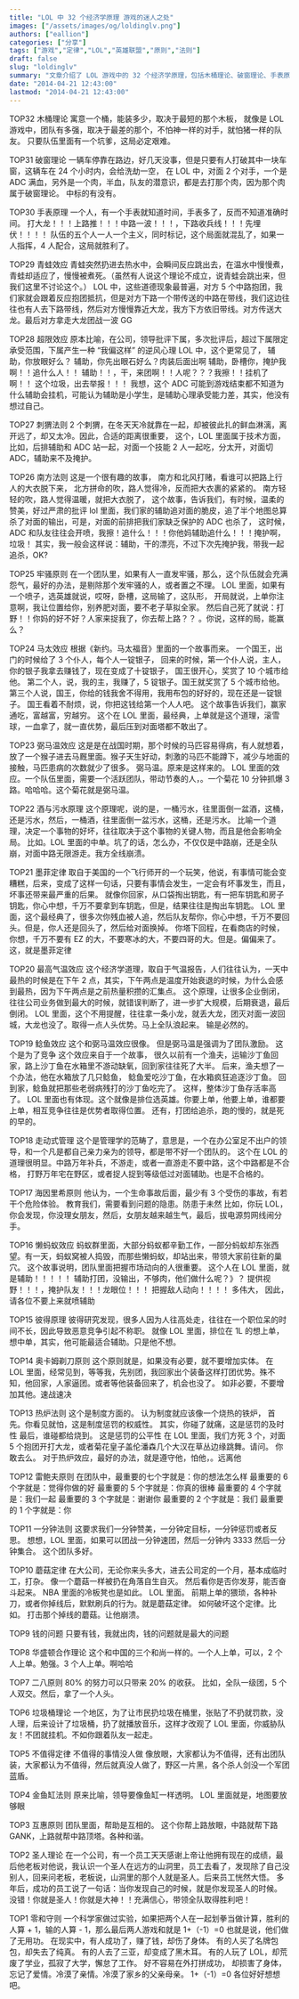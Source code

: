 ```yaml
---
title: "LOL 中 32 个经济学原理 游戏的迷人之处"
images: ["/assets/images/og/loldinglv.png"]
authors: ["eallion"]
categories: ["分享"]
tags: ["游戏","定律","LOL","英雄联盟","原则","法则"]
draft: false
slug: "loldinglv"
summary: "文章介绍了 LOL 游戏中的 32 个经济学原理，包括木桶理论、破窗理论、手表原理等。这些原理在游戏中有着具体的应用，如团队合作、角色定位和资源分配等方面。通过对这些原理的认识和运用，可以提高游戏技巧和胜率。同时，文章也指出了一些常见问题和现象，并给出了相应的解决方法或建议。总之，LOL 游戏中经济学原理的运用是其迷人之处之一。"
date: "2014-04-21 12:43:00"
lastmod: "2014-04-21 12:43:00"
---
```


TOP32 木桶理论
寓意一个桶，能装多少，取决于最短的那个木板，
就像是 LOL 游戏中，团队有多强，取决于最差的那个，不怕神一样的对手，就怕猪一样的队友。
只要队伍里面有一个坑爹，这局必定艰难。

TOP31 破窗理论
一辆车停靠在路边，好几天没事，但是只要有人打破其中一块车窗，这辆车在 24 个小时内，会给洗劫一空，
在 LOL 中，对面 2 个对手，一个是 ADC 满血，另外是一个肉，半血，队友的潜意识，都是去打那个肉，因为那个肉属于破窗理论。
中标的有没有。

TOP30 手表原理
一个人，有一个手表就知道时间，手表多了，反而不知道准确时间。
打大龙！！！上路推！！！中路一波！！！，下路收兵线！！！先埋伏！！！！
 队伍的五个人一人一个主义，同时标记，这个局面就混乱了，如果一人指挥，4 人配合，这局就胜利了。

TOP29 青蛙效应
青蛙突然扔进去热水中，会瞬间反应跳出去，在温水中慢慢煮，青蛙却适应了，慢慢被煮死。（虽然有人说这个理论不成立，说青蛙会跳出来，但我们这里不讨论这个。）
LOL 中，这些道德现象最普遍，对方 5 个中路抱团，我们家就会跟着反应抱团抵抗，但是对方下路一个带传送的中路在带线，我们这边往往也有人去下路带线，然后对方慢慢靠近大龙，我方下方依旧带线。对方传送大龙。最后对方拿走大龙团战一波 GG

TOP28 超限效应
原本比喻，在公司，领导批评下属，多次批评后，超过下属限定承受范围，下属产生一种 “我偏这样” 的逆风心理
LOL 中，这个更常见了，
辅助，你放眼好么？
辅助，你先出眼石好么？肉装后面出啊
辅助，卧槽你，掩护我啊！！追什么人！！
辅助！！，干，来团啊！！人呢？？？我擦！！挂机了啊！！
这个垃圾，出去举报！！！
我想，这个 ADC 可能到游戏结束都不知道为什么辅助会挂机，可能认为辅助是小学生，是辅助心理承受能力差，其实，他没有想过自己。
<!--more-->
TOP27 刺猬法则
2 个刺猬，在冬天天冷就靠在一起，却被彼此扎的鲜血淋漓，离开远了，却又太冷。因此，合适的距离很重要，
这个，LOL 里面属于技术方面，比如，后排辅助和 ADC 站一起，对面一个技能 2 人一起吃，分太开，对面切 ADC，辅助来不及掩护。

TOP26 南方法则
这是一个很有趣的故事，
南方和北风打赌，看谁可以把路上行人的大衣脱下来，
北方拼命的吹，路人觉得冷，反而把大衣裹的紧紧的。
南方轻轻的吹，路人觉得温暖，就把大衣脱了，
这个故事，告诉我们，有时候，温柔的赞美，好过严肃的批评
lol 里面，我们家的辅助追对面的脆皮，追了半个地图总算杀了对面的输出，可是，对面的前排把我们家缺乏保护的 ADC 也杀了，
这时候，ADC 和队友往往会开喷，我擦！追什么！！！你他妈辅助追什么！！！掩护啊，垃圾！
其实，我一般会这样说：辅助，干的漂亮，不过下次先掩护我，带我一起追杀，OK?

TOP25 牢骚原则
在一个团队里，如果有人一直发牢骚，那么，这个队伍就会充满怨气，最好的办法，是剔除那个发牢骚的人，或者置之不理。
LOL 里面，如果有一个喷子，选英雄就说，哎呀，卧槽，这局输了，这队形，
开局就说，上单你注意啊，我让位置给你，别养肥对面，要不老子草拟全家。
然后自己死了就说：打野！！你妈的好不好？人家来捉我了，你去帮上路？？
。你说，这样的局，能赢么？

TOP24 马太效应
根据《新约。马太福音》里面的一个故事而来。
一个国王，出门的时候给了 3 个仆人，每个人一锭银子，
回来的时候，第一个仆人说，主人，你的银子我拿去赚钱了，现在变成了十锭银子，
国王很开心，奖赏了 10 个城市给他。
第二个人，说，我的主，我赚了，5 锭银子。国王就奖赏了 5 个城市给他。
第三个人说，国王，你给的钱我舍不得用，我用布包的好好的，现在还是一锭银子。
国王看着不耐烦，说，你把这钱给第一个人人吧。
这个故事告诉我们，赢家通吃，富越富，穷越穷。
这个在 LOL 里面，最经典，上单就是这个道理，滚雪球，一血拿了，就一直优势，最后压到对面塔都不敢出了。

TOP23 弼马温效应
这是是在战国时期，那个时候的马匹容易得病，有人就想着，放了一个猴子进去马厩里面。猴子天生好动，刺激的马匹不能蹲下，减少与地面的接触，马匹患病的次数就少了很多。
弼马温。原来是这样来的。
LOL 里面的效应。一个队伍里面，需要一个活跃团队，带动节奏的人，。一个菊花 10 分钟抓爆 3 路。哈哈哈。这个菊花就是弼马温。

TOP22 酒与污水原理
这个原理呢，说的是，一桶污水，往里面倒一盆酒，这桶，还是污水，然后，一桶酒，往里面倒一盆污水，这桶，还是污水。
比喻一个道理，决定一个事物的好坏，往往取决于这个事物的关键人物，而且是他会影响全局。
比如。LOL 里面的中单。坑了的话，怎么办，不仅仅是中路崩，还是全队崩，对面中路无限游走。我方全线崩溃。

TOP21 墨菲定律
取自于美国的一个飞行师开的一个玩笑，他说，有事情可能会变糟糕，后来，变成了这样一句话，只要有事情会发生，一定会有坏事发生，而且，坏事还带来最严重的后果。
就像你回家，从口袋掏出钥匙，有一把车钥匙和房子钥匙，你心中想，千万不要拿到车钥匙，但是，结果往往是掏出车钥匙。
LOL 里面，这个最经典了，很多次你残血被人追，然后队友帮你，你心中想，千万不要回头。但是，你人还是回头了，然后给对面换掉。
你塔下回程，在看商店的时候，你想，千万不要有 EZ 的大，不要寒冰的大，不要四哥的大。但是。偏偏来了。
这，就是墨菲定律

TOP20 最高气温效应
这个经济学道理，取自于气温报告，人们往往认为，一天中最热的时候是在下午 2 点，其实，下午两点是温度开始衰退的时候，为什么会感到最热，因为下午两点是之前热量积攒的汇集点。
这个原理，让很多企业倒闭，往往公司业务做到最大的时候，就错误判断了，进一步扩大规模，后期衰退，最后倒闭。
LOL 里面，这个不用提醒，往往拿一条小龙，就丢大龙，团灭对面一波回城，大龙也没了。取得一点人头优势。马上全队浪起来。
输是必然的。

TOP19 鲶鱼效应
这个和弼马温效应很像。
但是弼马温是强调为了团队激励。
这个是为了竞争
这个效应来自于一个故事，
很久以前有一个渔夫，运输沙丁鱼回家，路上沙丁鱼在水箱里不游动缺氧，回到家往往死了大半。
后来，渔夫想了一个办法，他在水箱放了几只鲶鱼，
鲶鱼爱吃沙丁鱼，在水箱疯狂追逐沙丁鱼。
回到家，鲶鱼就把那些老弱病残打的沙丁鱼吃完了。
这样，整体沙丁鱼存活率高了。
LOL 里面也有体现。这个就像是排位选英雄。你要上单，他要上单，谁都要上单，相互竞争往往是优势者取得位置。
还有，打团给追杀，跑的慢的，就是死的早的。

TOP18 走动式管理
这个是管理学的范畴了，意思是，一个在办公室足不出户的领导，和一个凡是都自己亲力亲为的领导，都是带不好一个团队的。
这个在 LOL 的道理很明显。中路万年补兵，不游走，或者一直游走不要中路，这个中路都是不合格，
打野万年宅在野区，或者捉人捉到等级低过对面辅助。也是不合格的。

TOP17 海因里希原则
他认为，一个生命事故后面，最少有 3 个受伤的事故，有若干个危险体验。
教育我们，需要看到问题的隐患。防患于未然
比如，你玩 LOL，你会发现，你没理女朋友，然后，女朋友越来越生气，最后，拔电源剪网线闹分手。

TOP16 懒蚂蚁效应
蚂蚁群里面，大部分蚂蚁都辛勤工作，一部分蚂蚁却东张西望。有一天，蚂蚁窝被人捣毁，而那些懒蚂蚁，却站出来，带领大家前往新的巢穴。
这个故事说明，团队里面把握市场动向的人很重要。
这个人在 LOL 里面，就是辅助！！！！！
辅助打团，没输出，不够肉，他们做什么呢？》？
提供视野！！！，掩护队友！！！龙眼位！！！
把握敌人动向！！！！
多伟大，
因此，请各位不要上来就喷辅助

TOP15 彼得原理
彼得研究发现，很多人因为人往高处走，往往在一个职位呆的时间不长，因此导致恶意竞争引起不称职。
就像 LOL 里面，排位在 1L 的想上单，想中单，其实，他可能最适合辅助。只是他不想。

TOP14 奥卡姆剃刀原则
这个原则就是，如果没有必要，就不要增加实体。
在 LOL 里面，经常见到，等等我，先别团，我回家出个装备这样打团优势。殊不知，他回家，人家逼团。或者等他装备回来了，机会也没了。
如非必要，不要增加其他。速战速决

TOP13 热炉法则
这个是制度方面的。
认为制度就应该像一个烧热的铁炉，
首先。你看见就怕，这是制度惩罚的权威性。
其实，你碰了就痛，这是惩罚的及时性
最后，谁碰都给烧到。 这是惩罚的公平性
在 LOL 里面，我们方死 3 个，对面 5 个抱团开打大龙，或者菊花皇子盖伦潘森几个大汉在草丛边缘跳舞。请问。
你敢去么。
对于热炉效应，最好的办法，就是遵守他，怕他，。远离他

TOP12 雷鲍夫原则
在团队中，最重要的七个字就是：你的想法怎么样
最重要的 6 个字就是：觉得你做的好
最重要的 5 个字就是：你真的很棒
最重要的 4 个字就是：我们一起
最重要的 3 个字就是：谢谢你
最重要的 2 个字就是：我们
最重要的 1 个字就是：你

TOP11 一分钟法则
这要求我们一分钟赞美，一分钟定目标，一分钟惩罚或者反思。
想想，LOL 里面，如果可以团战一分钟速团，然后一分钟内 3333
然后一分钟集合。
这个团队多好。

 TOP10 蘑菇定律
在大公司，无论你来头多大，进去公司定的一个月，基本成临时工，打杂。
像一个蘑菇一样被扔在角落自生自灭。
然后看你是否你发芽，能否奋斗起来。
NBA 里面的冷板凳也是如此。
LOL 里面。
前期上单的猥琐，各种补刀，或者你掉线后，默默刷兵的行为。就是蘑菇定律。
如何破坏这个定律。比如。
打击那个掉线的蘑菇。让他崩溃。

TOP9 钱的问题
只要有钱，我就出肉，钱的问题就是最大的问题

TOP8 华盛顿合作理论
这个和中国的三个和尚一样的。一个人上单，可以，2 个人上单。勉强。3 个人上单。啊哈哈

TOP7 二八原则
80% 的努力可以只带来 20% 的收获。
比如，全队一级团，5 个人双交。然后，拿了一个人头。

TOP6 垃圾桶理论
一个地区，为了让市民扔垃圾在桶里，张贴了不扔就罚款，没人理，后来设计了垃圾桶，扔了就播放音乐，这样才改观了
LOL 里面，你威胁队友！不团就挂机。不如你跟着队友一起走。

TOP5 不值得定律
不值得的事情没人做
像放眼，大家都认为不值得，还有出团队装，大家都认为不值得，然后就真没人做了，野区一片黑，各个杀人剑没一个军团蓝盾。

TOP4 金鱼缸法则
原来比喻，领导要像鱼缸一样透明。
LOL 里面就是，地图要放够眼

TOP3 互惠原则
团队里面，帮助是互相的。
这个你帮上路放眼，中路就帮下路 GANK，上路就帮中路顶塔。各种和谐。

TOP2 圣人理论
在一个公司，有一个员工天天感谢上帝让他拥有现在的成绩，最后他老板对他说，我认识一个圣人在远方的山洞里，员工去看了，发现除了自己没别人，回来问老板，老板说，山洞里的那个人就是圣人。后来员工恍然大悟。
多年后，成功的员工说了一句话：当你发现自己的时候，就是你发现圣人的时候。
没错！你就是圣人！你就是大神！！充满信心，带领全队取得胜利吧！

TOP1 零和守则
一个科学家做过实验，如果把两个人在一起划拳当做计算，胜利的人算 + 1，输的人算 - 1，那么最后两人游戏和就是 1+（-1）=0
也就是说，他们做了无用功。
在现实中，有人成功了，赚了钱，却伤了身体。
有的人买了名牌包包，却失去了纯真。
有的人去了三亚，却变成了黑木耳。
有的人玩了 LOL，却荒废了学业，孤寂了大学，懈怠了工作。
好不容易在外打拼成功，
却损害了身体，忘记了爱情。冷漠了亲情。冷漠了家乡的父亲母亲。
1+（-1）=0
各位好好想想吧。
